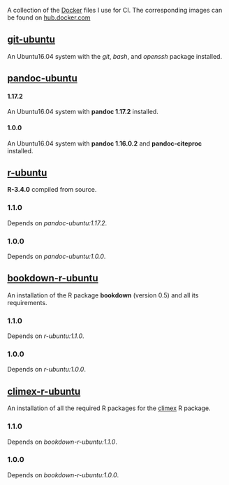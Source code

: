 A collection of the [Docker](https://www.docker.com/) files I use for
CI. The corresponding images can be found on
[hub.docker.com](https://hub.docker.com/u/thegreatwhiteshark/)

## [git-ubuntu](git-ubuntu/README.md)

An Ubuntu16.04 system with the *git*, *bash*, and *openssh* package
installed.

## [pandoc-ubuntu](pandoc-ubuntu/README.md)

#### 1.17.2

An Ubuntu16.04 system with **pandoc 1.17.2** installed.

#### 1.0.0

An Ubuntu16.04 system with **pandoc 1.16.0.2** and **pandoc-citeproc**
installed. 

## [r-ubuntu](r-ubuntu/README.md)

**R-3.4.0** compiled from source.

### 1.1.0

Depends on *pandoc-ubuntu:1.17.2*.

### 1.0.0

Depends on *pandoc-ubuntu:1.0.0*.

## [bookdown-r-ubuntu](bookdown-r-ubuntu/README.md)

An installation of the R package **bookdown** (version 0.5) and all
its requirements.

### 1.1.0

Depends on *r-ubuntu:1.1.0*.

### 1.0.0

Depends on *r-ubuntu:1.0.0*.

## [climex-r-ubuntu](climex-r-ubuntu/README.md)

An installation of all the required R packages for the
[climex](https://github.com/theGreatWhiteShark/climex) R package.

### 1.1.0

Depends on *bookdown-r-ubuntu:1.1.0*.

### 1.0.0

Depends on *bookdown-r-ubuntu:1.0.0*.
